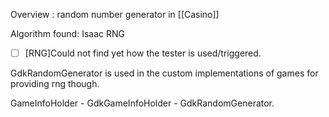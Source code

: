 Overview : random number generator in [[Casino]] 

Algorithm found: Isaac RNG

- [ ] [RNG]Could not find yet how the tester is used/triggered.


GdkRandomGenerator is used in the custom implementations of games for providing rng though.

GameInfoHolder - GdkGameInfoHolder - GdkRandomGenerator. 